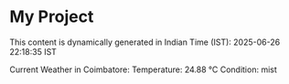 # My Project

This content is dynamically generated in Indian Time (IST): 2025-06-26 22:18:35 IST


Current Weather in Coimbatore:
Temperature: 24.88 °C
Condition: mist
